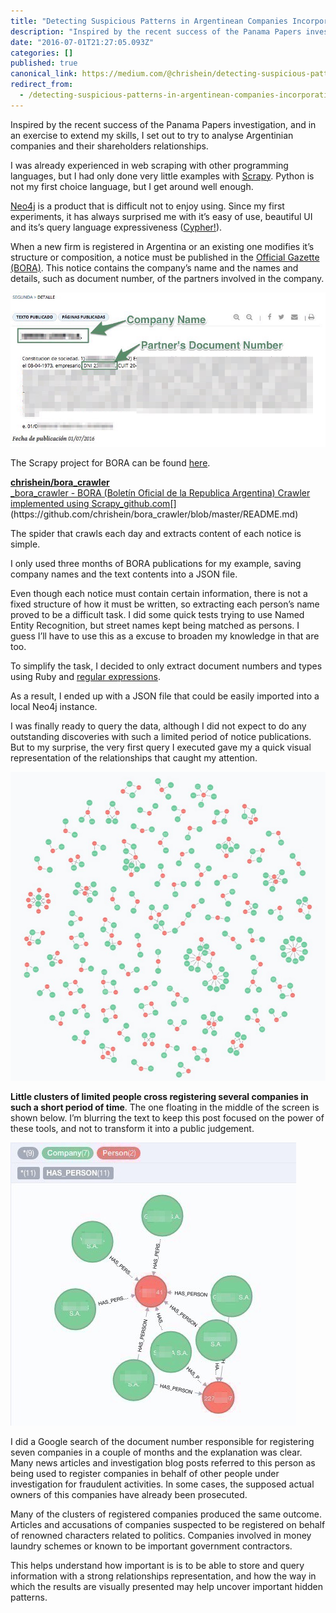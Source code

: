 ```yaml
---
title: "Detecting Suspicious Patterns in Argentinean Companies Incorporation using Scrapy and Neo4j"
description: "Inspired by the recent success of the Panama Papers investigation, and in an exercise to extend my skills, I set out to try to analyse…"
date: "2016-07-01T21:27:05.093Z"
categories: []
published: true
canonical_link: https://medium.com/@chrishein/detecting-suspicious-patterns-in-argentinean-companies-incorporation-using-scrapy-and-neo4j-e826bacb0809
redirect_from:
  - /detecting-suspicious-patterns-in-argentinean-companies-incorporation-using-scrapy-and-neo4j-e826bacb0809
---
```


Inspired by the recent success of the Panama Papers investigation, and in an exercise to extend my skills, I set out to try to analyse Argentinian companies and their shareholders relationships.

I was already experienced in web scraping with other programming languages, but I had only done very little examples with [Scrapy](http://scrapy.org/). Python is not my first choice language, but I get around well enough.

[Neo4j](https://neo4j.com/) is a product that is difficult not to enjoy using. Since my first experiments, it has always surprised me with it’s easy of use, beautiful UI and its’s query language expressiveness ([Cypher!](https://en.wikipedia.org/wiki/Cypher_Query_Language)).

When a new firm is registered in Argentina or an existing one modifies it’s structure or composition, a notice must be published in the [Official Gazette (BORA)](https://www.boletinoficial.gob.ar/). This notice contains the company’s name and the names and details, such as document number, of the partners involved in the company.

![A company’s constitution notice published in Argentina’s Official Gazette.](./asset-1.jpeg)

The Scrapy project for BORA can be found [here](https://github.com/chrishein/bora_crawler).

[**chrishein/bora\_crawler**  
_bora\_crawler - BORA (Boletín Oficial de la Republica Argentina) Crawler implemented using Scrapy_github.com](https://github.com/chrishein/bora_crawler/blob/master/README.md "https://github.com/chrishein/bora_crawler/blob/master/README.md")[](https://github.com/chrishein/bora_crawler/blob/master/README.md)

The spider that crawls each day and extracts content of each notice is simple.

I only used three months of BORA publications for my example, saving company names and the text contents into a JSON file.

Even though each notice must contain certain information, there is not a fixed structure of how it must be written, so extracting each person’s name proved to be a difficult task. I did some quick tests trying to use Named Entity Recognition, but street names kept being matched as persons. I guess I’ll have to use this as a excuse to broaden my knowledge in that are too.

To simplify the task, I decided to only extract document numbers and types using Ruby and [regular expressions](http://rubular.com/r/bfEtNpyjfM).

As a result, I ended up with a JSON file that could be easily imported into a local Neo4j instance.

I was finally ready to query the data, although I did not expect to do any outstanding discoveries with such a limited period of notice publications. But to my surprise, the very first query I executed gave my a quick visual representation of the relationships that caught my attention.

![](./asset-2.jpeg)

**Little clusters of limited people cross registering several companies in such a short period of time**. The one floating in the middle of the screen is shown below. I’m blurring the text to keep this post focused on the power of these tools, and not to transform it into a public judgement.

![](./asset-3.jpeg)

I did a Google search of the document number responsible for registering seven companies in a couple of months and the explanation was clear. Many news articles and investigation blog posts referred to this person as being used to register companies in behalf of other people under investigation for fraudulent activities. In some cases, the supposed actual owners of this companies have already been prosecuted.

Many of the clusters of registered companies produced the same outcome. Articles and accusations of companies suspected to be registered on behalf of renowned characters related to politics. Companies involved in money laundry schemes or known to be important government contractors.

This helps understand how important is is to be able to store and query information with a strong relationships representation, and how the way in which the results are visually presented may help uncover important hidden patterns.
